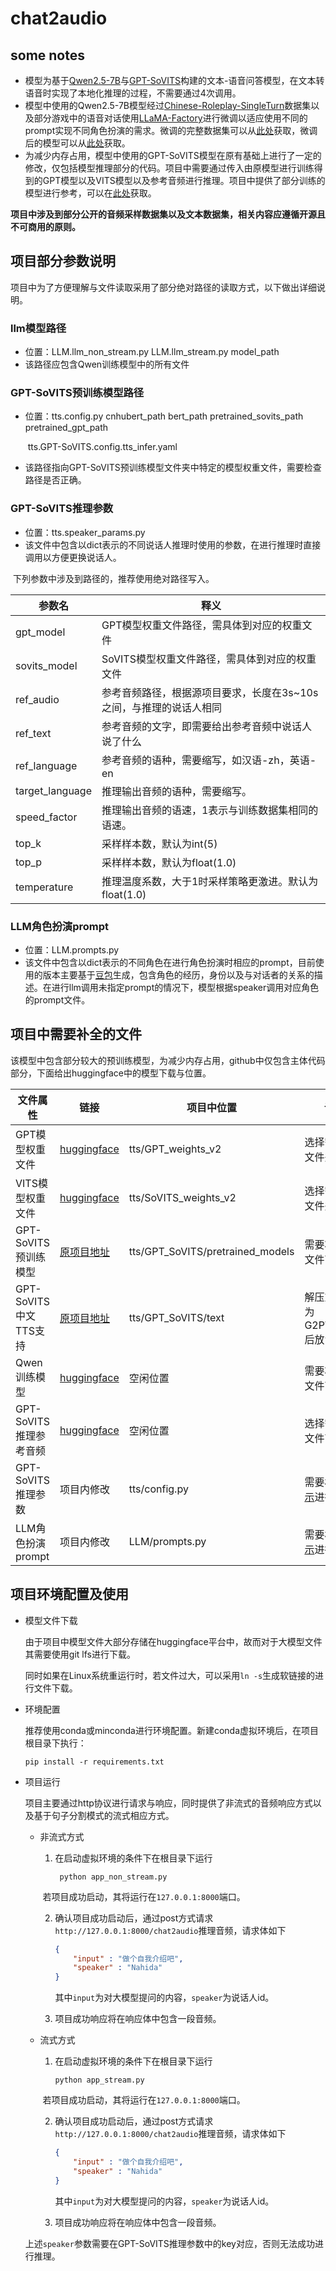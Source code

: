 # chat2audio

## some notes

- 模型为基于[Qwen2.5-7B](https://huggingface.co/Qwen/Qwen2.5-Omni-7B)与[GPT-SoVITS](https://github.com/RVC-Boss/GPT-SoVITS)构建的文本-语音问答模型，在文本转语音时实现了本地化推理的过程，不需要通过4次调用。
- 模型中使用的Qwen2.5-7B模型经过[Chinese-Roleplay-SingleTurn](https://huggingface.co/datasets/LooksJuicy/Chinese-Roleplay-SingleTurn)数据集以及部分游戏中的语音对话使用[LLaMA-Factory](https://github.com/hiyouga/LLaMA-Factory)进行微调以适应使用不同的prompt实现不同角色扮演的需求。微调的完整数据集可以从[此处](https://huggingface.co/datasets/BigPancake01/roleplayLLM_Chinese)获取，微调后的模型可以从[此处](https://huggingface.co/BigPancake01/rolePlay_Qwen2.5-7B)获取。
- 为减少内存占用，模型中使用的GPT-SoVITS模型在原有基础上进行了一定的修改，仅包括模型推理部分的代码。项目中需要通过传入由原模型进行训练得到的GPT模型以及VITS模型以及参考音频进行推理。项目中提供了部分训练的模型进行参考，可以在[此处](https://huggingface.co/BigPancake01/GPT-SoVITS_Mihoyo)获取。

**项目中涉及到部分公开的音频采样数据集以及文本数据集，相关内容应遵循开源且不可商用的原则。**

## 项目部分参数说明

项目中为了方便理解与文件读取采用了部分绝对路径的读取方式，以下做出详细说明。

### llm模型路径

- 位置：LLM.llm_non_stream.py LLM.llm_stream.py	model_path 
- 该路径应包含Qwen训练模型中的所有文件

### GPT-SoVITS预训练模型路径

- 位置：tts.config.py	cnhubert_path bert_path pretrained_sovits_path pretrained_gpt_path

  ​	   tts.GPT-SoVITS.config.tts_infer.yaml

- 该路径指向GPT-SoVITS预训练模型文件夹中特定的模型权重文件，需要检查路径是否正确。

### GPT-SoVITS推理参数

- 位置：tts.speaker_params.py
- 该文件中包含以dict表示的不同说话人推理时使用的参数，在进行推理时直接调用以方便更换说话人。

​	下列参数中涉及到路径的，推荐使用绝对路径写入。

| 参数名          | 释义                                                         |
| --------------- | ------------------------------------------------------------ |
| gpt_model       | GPT模型权重文件路径，需具体到对应的权重文件                  |
| sovits_model    | SoVITS模型权重文件路径，需具体到对应的权重文件               |
| ref_audio       | 参考音频路径，根据源项目要求，长度在3s~10s之间，与推理的说话人相同 |
| ref_text        | 参考音频的文字，即需要给出参考音频中说话人说了什么           |
| ref_language    | 参考音频的语种，需要缩写，如汉语-zh，英语-en                 |
| target_language | 推理输出音频的语种，需要缩写。                               |
| speed_factor    | 推理输出音频的语速，1表示与训练数据集相同的语速。            |
| top_k           | 采样样本数，默认为int(5)                                     |
| top_p           | 采样样本数，默认为float(1.0)                                 |
| temperature     | 推理温度系数，大于1时采样策略更激进。默认为float(1.0)        |

### LLM角色扮演prompt

- 位置：LLM.prompts.py
- 该文件中包含以dict表示的不同角色在进行角色扮演时相应的prompt，目前使用的版本主要基于[豆包](https://www.doubao.com/chat)生成，包含角色的经历，身份以及与对话者的关系的描述。在进行llm调用未指定prompt的情况下，模型根据speaker调用对应角色的prompt文件。

## 项目中需要补全的文件

该模型中包含部分较大的预训练模型，为减少内存占用，github中仅包含主体代码部分，下面给出huggingface中的模型下载与位置。

| 文件属性               | 链接                                                         | 项目中位置                       | 说明                                        |
| ---------------------- | ------------------------------------------------------------ | -------------------------------- | ------------------------------------------- |
| GPT模型权重文件        | [huggingface](https://huggingface.co/BigPancake01/GPT-SoVITS_Mihoyo/tree/main/GPT_models) | tts/GPT_weights_v2               | 选择需要的文件夹下载                        |
| VITS模型权重文件       | [huggingface](https://huggingface.co/BigPancake01/GPT-SoVITS_Mihoyo/tree/main/VITS_models) | tts/SoVITS_weights_v2            | 选择需要的文件夹下载                        |
| GPT-SoVITS预训练模型   | [原项目地址](https://huggingface.co/lj1995/GPT-SoVITS)       | tts/GPT_SoVITS/pretrained_models | 需要将所有文件下载                          |
| GPT-SoVITS中文TTS支持  | [原项目地址](https://huggingface.co/XXXXRT/GPT-SoVITS-Pretrained/resolve/main/G2PWModel.zip) | tts/GPT_SoVITS/text              | 解压重命名为G2PWModel后放置                 |
| Qwen训练模型           | [huggingface](https://huggingface.co/BigPancake01/rolePlay_Qwen2.5-7B) | 空闲位置                         | 需要将所有文件下载                          |
| GPT-SoVITS推理参考音频 | [huggingface](https://huggingface.co/BigPancake01/GPT-SoVITS_Mihoyo/tree/main/ref_audios) | 空闲位置                         | 选择需要的文件下载                          |
| GPT-SoVITS推理参数     | 项目内修改                                                   | tts/config.py                    | 需要根据[提示](#GPT-SoVITS推理参数)进行修改 |
| LLM角色扮演prompt      | 项目内修改                                                   | LLM/prompts.py                   | 需要根据[提示](#LLM角色扮演prompt)进行修改  |

## 项目环境配置及使用

- 模型文件下载

  由于项目中模型文件大部分存储在huggingface平台中，故而对于大模型文件其需要使用git lfs进行下载。

  同时如果在Linux系统重运行时，若文件过大，可以采用`ln -s`生成软链接的进行文件下载。

- 环境配置

  推荐使用conda或minconda进行环境配置。新建conda虚拟环境后，在项目根目录下执行：

  ```shell
  pip install -r requirements.txt
  ```

- 项目运行

  项目主要通过http协议进行请求与响应，同时提供了非流式的音频响应方式以及基于句子分割模式的流式相应方式。

  - 非流式方式

    1. 在启动虚拟环境的条件下在根目录下运行

       ```shell
        python app_non_stream.py
       ```

    ​	若项目成功启动，其将运行在`127.0.0.1:8000`端口。

    2. 确认项目成功启动后，通过post方式请求`http://127.0.0.1:8000/chat2audio`推理音频，请求体如下

       ```json
       {
           "input" : "做个自我介绍吧",
           "speaker" : "Nahida"
       }
       ```

       其中`input`为对大模型提问的内容，`speaker`为说话人id。

    3. 项目成功响应将在响应体中包含一段音频。

  - 流式方式

    1. 在启动虚拟环境的条件下在根目录下运行

       ```shell
       python app_stream.py
       ```

    ​	若项目成功启动，其将运行在`127.0.0.1:8000`端口。

    2. 确认项目成功启动后，通过post方式请求`http://127.0.0.1:8000/chat2audio`推理音频，请求体如下

       ```json
       {
           "input" : "做个自我介绍吧",
           "speaker" : "Nahida"
       }
       ```

       其中`input`为对大模型提问的内容，`speaker`为说话人id。

    3. 项目成功响应将在响应体中包含一段音频。


  上述`speaker`参数需要在GPT-SoVITS推理参数中的key对应，否则无法成功进行推理。